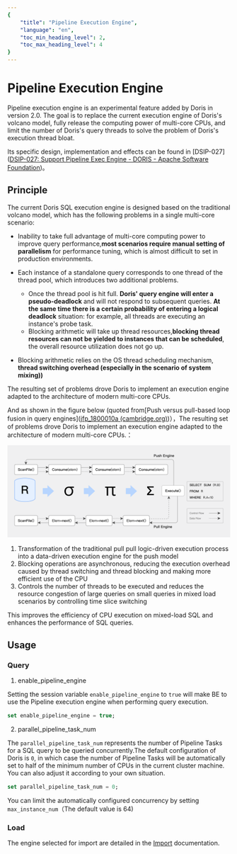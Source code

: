 ```yaml
---
{
    "title": "Pipeline Execution Engine",
    "language": "en",
    "toc_min_heading_level": 2,
    "toc_max_heading_level": 4
}
---
```


<!-- 
Licensed to the Apache Software Foundation (ASF) under one
or more contributor license agreements.  See the NOTICE file
distributed with this work for additional information
regarding copyright ownership.  The ASF licenses this file
to you under the Apache License, Version 2.0 (the
"License"); you may not use this file except in compliance
with the License.  You may obtain a copy of the License at

  http://www.apache.org/licenses/LICENSE-2.0

Unless required by applicable law or agreed to in writing,
software distributed under the License is distributed on an
"AS IS" BASIS, WITHOUT WARRANTIES OR CONDITIONS OF ANY
KIND, either express or implied.  See the License for the
specific language governing permissions and limitations
under the License.
-->

# Pipeline Execution Engine

<version since="2.0.0"></version>

Pipeline execution engine is an experimental feature added by Doris in version 2.0. The goal is to replace the current execution engine of Doris's volcano model, fully release the computing power of multi-core CPUs, and limit the number of Doris's query threads to solve the problem of Doris's execution thread bloat.

Its specific design, implementation and effects can be found in [DSIP-027]([DSIP-027: Support Pipeline Exec Engine - DORIS - Apache Software Foundation](https://cwiki.apache.org/confluence/display/DORIS/DSIP-027%3A+Support+Pipeline+Exec+Engine))。

## Principle

The current Doris SQL execution engine is designed based on the traditional volcano model, which has the following problems in a single multi-core scenario:
* Inability to take full advantage of multi-core computing power to improve query performance,**most scenarios require manual setting of parallelism** for performance tuning, which is almost difficult to set in production environments.

* Each instance of a standalone query corresponds to one thread of the thread pool, which introduces two additional problems.
  * Once the thread pool is hit full. **Doris' query engine will enter a pseudo-deadlock** and will not respond to subsequent queries. **At the same time there is a certain probability of entering a logical deadlock** situation: for example, all threads are executing an instance's probe task.
  * Blocking arithmetic will take up thread resources,**blocking thread resources can not be yielded to instances that can be scheduled**, the overall resource utilization does not go up.

* Blocking arithmetic relies on the OS thread scheduling mechanism, **thread switching overhead (especially in the scenario of system mixing))**

The resulting set of problems drove Doris to implement an execution engine adapted to the architecture of modern multi-core CPUs.

And as shown in the figure below (quoted from[Push versus pull-based loop fusion in query engines]([jfp_1800010a (cambridge.org)](https://www.cambridge.org/core/services/aop-cambridge-core/content/view/D67AE4899E87F4B5102F859B0FC02045/S0956796818000102a.pdf/div-class-title-push-versus-pull-based-loop-fusion-in-query-engines-div.pdf))），The resulting set of problems drove Doris to implement an execution engine adapted to the architecture of modern multi-core CPUs.：

![image.png](/images/pipeline-execution-engine.png)

1. Transformation of the traditional pull pull logic-driven execution process into a data-driven execution engine for the push model
2. Blocking operations are asynchronous, reducing the execution overhead caused by thread switching and thread blocking and making more efficient use of the CPU
3. Controls the number of threads to be executed and reduces the resource congestion of large queries on small queries in mixed load scenarios by controlling time slice switching

This improves the efficiency of CPU execution on mixed-load SQL and enhances the performance of SQL queries.

## Usage

### Query

1. enable_pipeline_engine

Setting the session variable `enable_pipeline_engine` to `true` will make BE to use the Pipeline execution engine when performing query execution.

```sql
set enable_pipeline_engine = true;
```

2. parallel_pipeline_task_num

The `parallel_pipeline_task_num` represents the number of Pipeline Tasks for a SQL query to be queried concurrently.The default configuration of Doris is `0`, in which case the number of Pipeline Tasks will be automatically set to half of the minimum number of CPUs in the current cluster machine. You can also adjust it according to your own situation.

```sql
set parallel_pipeline_task_num = 0;
```

You can limit the automatically configured concurrency by setting `max_instance_num`（The default value is 64)

### Load

The engine selected for import are detailed in the [Import](../../data-operate/import/load-manual) documentation.
